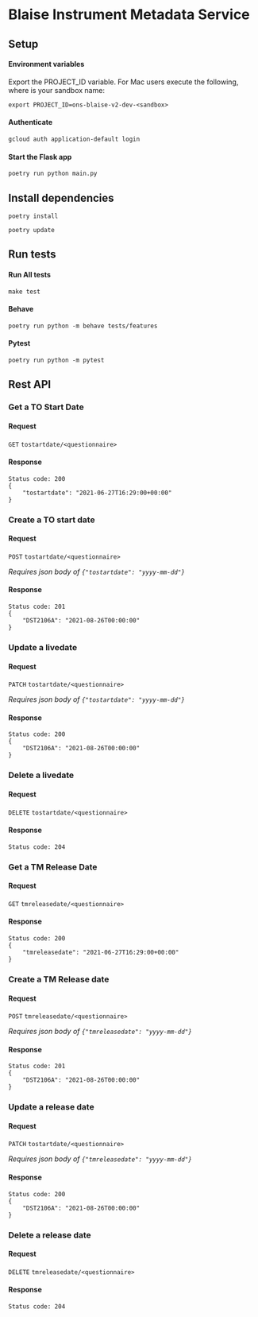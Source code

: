 # Blaise Instrument Metadata Service

## Setup ##

#### Environment variables ####

Export the PROJECT_ID variable.  For Mac users execute the following, where <sandbox> is your sandbox name:

`export PROJECT_ID=ons-blaise-v2-dev-<sandbox>`

#### Authenticate ####

`gcloud auth application-default login`

#### Start the Flask app ####
`poetry run python main.py`

## Install dependencies ####

`poetry install`

`poetry update`

## Run tests ##

#### Run All tests ####

`make test`

#### Behave ####

`poetry run python -m behave tests/features`<br>

#### Pytest ####

`poetry run python -m pytest`

## Rest API ##

### Get a TO Start Date ###

#### Request ####

`GET` `tostartdate/<questionnaire>` 

#### Response ####


````
Status code: 200
{
    "tostartdate": "2021-06-27T16:29:00+00:00"
}
````

### Create a TO start date ###

#### Request ####

`POST` `tostartdate/<questionnaire>`

_Requires json body of
`{"tostartdate": "yyyy-mm-dd"}`_

#### Response ####

````
Status code: 201
{
    "DST2106A": "2021-08-26T00:00:00"
}
````

### Update a livedate ###

#### Request ####

`PATCH` `tostartdate/<questionnaire>`

_Requires json body of
`{"tostartdate": "yyyy-mm-dd"}`_

#### Response ####

````
Status code: 200
{
    "DST2106A": "2021-08-26T00:00:00"
}
````

### Delete a livedate ###

#### Request ####

`DELETE` `tostartdate/<questionnaire>`

#### Response ####

````
Status code: 204
````

### Get a TM Release Date ###

#### Request ####

`GET` `tmreleasedate/<questionnaire>`

#### Response ####


````
Status code: 200
{
    "tmreleasedate": "2021-06-27T16:29:00+00:00"
}
````

### Create a TM Release date ###

#### Request ####

`POST` `tmreleasedate/<questionnaire>`

_Requires json body of
`{"tmreleasedate": "yyyy-mm-dd"}`_

#### Response ####

````
Status code: 201
{
    "DST2106A": "2021-08-26T00:00:00"
}
````

### Update a release date ###

#### Request ####

`PATCH` `tostartdate/<questionnaire>`

_Requires json body of
`{"tmreleasedate": "yyyy-mm-dd"}`_

#### Response ####

````
Status code: 200
{
    "DST2106A": "2021-08-26T00:00:00"
}
````

### Delete a release date ###

#### Request ####

`DELETE` `tmreleasedate/<questionnaire>`

#### Response ####

````
Status code: 204
````
